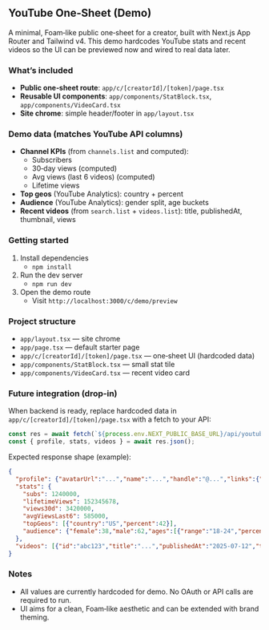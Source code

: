 ## YouTube One‑Sheet (Demo)

A minimal, Foam‑like public one‑sheet for a creator, built with Next.js App Router and Tailwind v4. This demo hardcodes YouTube stats and recent videos so the UI can be previewed now and wired to real data later.

### What’s included
- **Public one‑sheet route**: `app/c/[creatorId]/[token]/page.tsx`
- **Reusable UI components**: `app/components/StatBlock.tsx`, `app/components/VideoCard.tsx`
- **Site chrome**: simple header/footer in `app/layout.tsx`

### Demo data (matches YouTube API columns)
- **Channel KPIs** (from `channels.list` and computed):
  - Subscribers
  - 30‑day views (computed)
  - Avg views (last 6 videos) (computed)
  - Lifetime views
- **Top geos** (YouTube Analytics): country + percent
- **Audience** (YouTube Analytics): gender split, age buckets
- **Recent videos** (from `search.list` + `videos.list`): title, publishedAt, thumbnail, views

### Getting started
1. Install dependencies
   - `npm install`
2. Run the dev server
   - `npm run dev`
3. Open the demo route
   - Visit `http://localhost:3000/c/demo/preview`

### Project structure
- `app/layout.tsx` — site chrome
- `app/page.tsx` — default starter page
- `app/c/[creatorId]/[token]/page.tsx` — one‑sheet UI (hardcoded data)
- `app/components/StatBlock.tsx` — small stat tile
- `app/components/VideoCard.tsx` — recent video card

### Future integration (drop‑in)
When backend is ready, replace hardcoded data in `app/c/[creatorId]/[token]/page.tsx` with a fetch to your API:

```ts
const res = await fetch(`${process.env.NEXT_PUBLIC_BASE_URL}/api/youtube/stats?creatorId=${creatorId}`, { cache: "no-store" });
const { profile, stats, videos } = await res.json();
```

Expected response shape (example):
```json
{
  "profile": {"avatarUrl":"...","name":"...","handle":"@...","links":{"youtube":"...","instagram":"...","email":"mailto:..."}},
  "stats": {
    "subs": 1240000,
    "lifetimeViews": 152345678,
    "views30d": 3420000,
    "avgViewsLast6": 585000,
    "topGeos": [{"country":"US","percent":42}],
    "audience": {"female":38,"male":62,"ages":[{"range":"18-24","percent":28}]}
  },
  "videos": [{"id":"abc123","title":"...","publishedAt":"2025-07-12","thumbnails":{"medium":{"url":"...","width":320,"height":180}},"stats":{"views":712000}}]
}
```

### Notes
- All values are currently hardcoded for demo. No OAuth or API calls are required to run.
- UI aims for a clean, Foam‑like aesthetic and can be extended with brand theming.